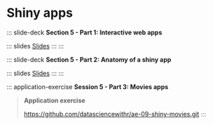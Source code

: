 # Shiny apps

::: slide-deck
**Section 5 - Part 1: Interactive web apps**

::: slides
[Slides](https://datascienceandr.netlify.app/course-materials/slides/u5-d03-interactive-web-app/u5-d03-interactive-web-app.html#1)
:::
:::

::: slide-deck
**Section 5 - Part 2: Anatomy of a shiny app**

::: slides
[Slides](https://datascienceandr.netlify.app/course-materials/slides/u5-d05-shiny-1/u5-d05-shiny-1.pdf)
:::
:::

::: application-exercise
**Session 5 - Part 3: Movies apps**

> **Application exercise**
>
> <https://github.com/datasciencewithr/ae-09-shiny-movies.git>
:::
